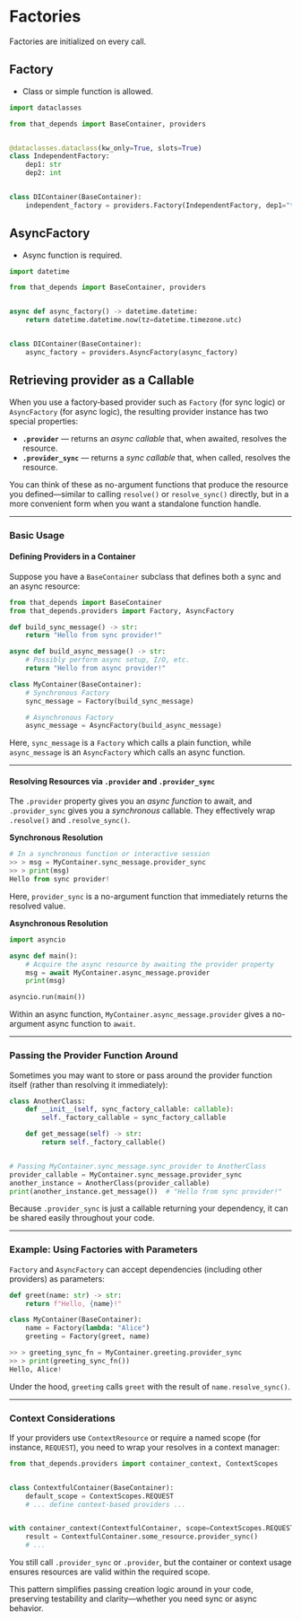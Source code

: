 # Factories
Factories are initialized on every call.

## Factory
- Class or simple function is allowed.
```python
import dataclasses

from that_depends import BaseContainer, providers


@dataclasses.dataclass(kw_only=True, slots=True)
class IndependentFactory:
    dep1: str
    dep2: int


class DIContainer(BaseContainer):
    independent_factory = providers.Factory(IndependentFactory, dep1="text", dep2=123)
```

## AsyncFactory
- Async function is required.
```python
import datetime

from that_depends import BaseContainer, providers


async def async_factory() -> datetime.datetime:
    return datetime.datetime.now(tz=datetime.timezone.utc)


class DIContainer(BaseContainer):
    async_factory = providers.AsyncFactory(async_factory)
```



## Retrieving provider as a Callable

When you use a factory‑based provider such as `Factory` (for sync logic) or `AsyncFactory` (for async logic), the resulting provider instance has two special properties:

- **`.provider`** — returns an *async callable* that, when awaited, resolves the resource.  
- **`.provider_sync`** — returns a *sync callable* that, when called, resolves the resource.

You can think of these as no-argument functions that produce the resource you defined—similar to calling `resolve()` or `resolve_sync()` directly, but in a more convenient form when you want a standalone function handle.

---

### Basic Usage

#### Defining Providers in a Container

Suppose you have a `BaseContainer` subclass that defines both a sync and an async resource:

```python
from that_depends import BaseContainer
from that_depends.providers import Factory, AsyncFactory

def build_sync_message() -> str:
    return "Hello from sync provider!"

async def build_async_message() -> str:
    # Possibly perform async setup, I/O, etc.
    return "Hello from async provider!"

class MyContainer(BaseContainer):
    # Synchronous Factory
    sync_message = Factory(build_sync_message)

    # Asynchronous Factory
    async_message = AsyncFactory(build_async_message)
```

Here, `sync_message` is a `Factory` which calls a plain function, while `async_message` is an `AsyncFactory` which calls an async function.

---

#### Resolving Resources via `.provider` and `.provider_sync`

The `.provider` property gives you an *async function* to await, and `.provider_sync` gives you a *synchronous* callable. They effectively wrap `.resolve()` and `.resolve_sync()`.

**Synchronous Resolution**

```python
# In a synchronous function or interactive session
>> > msg = MyContainer.sync_message.provider_sync
>> > print(msg)
Hello from sync provider!
```

Here, `provider_sync` is a no-argument function that immediately returns the resolved value.

**Asynchronous Resolution**

```python
import asyncio

async def main():
    # Acquire the async resource by awaiting the provider property
    msg = await MyContainer.async_message.provider
    print(msg)

asyncio.run(main())
```

Within an async function, `MyContainer.async_message.provider` gives a no-argument async function to `await`.

---

### Passing the Provider Function Around

Sometimes you may want to store or pass around the provider function itself (rather than resolving it immediately):

```python
class AnotherClass:
    def __init__(self, sync_factory_callable: callable):
        self._factory_callable = sync_factory_callable

    def get_message(self) -> str:
        return self._factory_callable()


# Passing MyContainer.sync_message.sync_provider to AnotherClass
provider_callable = MyContainer.sync_message.provider_sync
another_instance = AnotherClass(provider_callable)
print(another_instance.get_message())  # "Hello from sync provider!"
```

Because `.provider_sync` is just a callable returning your dependency, it can be shared easily throughout your code.

---

### Example: Using Factories with Parameters

`Factory` and `AsyncFactory` can accept dependencies (including other providers) as parameters:

```python
def greet(name: str) -> str:
    return f"Hello, {name}!"

class MyContainer(BaseContainer):
    name = Factory(lambda: "Alice")
    greeting = Factory(greet, name)
```

```python
>> > greeting_sync_fn = MyContainer.greeting.provider_sync
>> > print(greeting_sync_fn())
Hello, Alice!
```

Under the hood, `greeting` calls `greet` with the result of `name.resolve_sync()`.

---

### Context Considerations

If your providers use `ContextResource` or require a named scope (for instance, `REQUEST`), you need to wrap your resolves in a context manager:

```python
from that_depends.providers import container_context, ContextScopes


class ContextfulContainer(BaseContainer):
    default_scope = ContextScopes.REQUEST
    # ... define context-based providers ...


with container_context(ContextfulContainer, scope=ContextScopes.REQUEST):
    result = ContextfulContainer.some_resource.provider_sync()
    # ...
```

You still call `.provider_sync` or `.provider`, but the container or context usage ensures resources are valid within the required scope.

This pattern simplifies passing creation logic around in your code, preserving testability and clarity—whether you need sync or async behavior.
